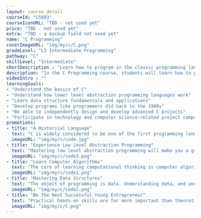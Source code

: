 ```yaml
---
layout: course_detail
courseId: "CS603"
courseIconURL: "TBD - not used yet"
price: "TBD - not used yet"
extra: "TBD - a backup field not used yet"
name: "C Programming"
coverImageURL: "img/my/c/C.png"
gradeLevel: "L3 Intermediate Programming"
pathway: "C"
skillLevel: "Intermediate"
shortDescription : "Learn how to program in the classic programming language C!"
description: "In the C Programming course, students will learn how to program using the legacy programming language C. C is an old language whose simplicity compared to modern languages makes it easy to learn and accessible for newer programmers who want to understand Computer Science more."
videoIntro : ""
learningGoals:
- "Understand the basics of C"
- "Understand how lower level abstraction programming languages work"
- "Learn data structure fundamentals and applications"
- "Develop programs like programmers did back in the 1980s"
- "Be able to independently design and develop advanced C projects"
- "Participate in technology and computer science-related project competitions"
promotions:
- title: "A Historical Language"
  text: "C is widely considered to be one of the first programming languages. It is still highly used to this day. Learning C will give you a boost in understanding needed to learn other languages."
  imageURL: "img/my/c/code.jpg"
- title: "Experience Low Level Abstraction Programming"
  text: "Mastering low level abstraction programming will make you a great programmer who understands the ins and outs of computer science. With the knowledge you learn from C, you can apply it to higher level abstraction languages such as Python and Java."
  imageURL: "img/my/c/code3.png"
- title: "Learn Computer Algorithms"
  text: "The core of learning computational thinking is computer algorithms, With a fundamental knowledge of C, you can start learning algorithms from college courses."
  imageURL: "img/my/c/code1.png"
- title: "Mastering Data Structures"
  text: "The object of programming is data. Understanding data, and understanding how to store it and manipulate it, are essential programming skills."
  imageURL: "img/my/c/code2.png"
- title: "Be the Next Successful Young Entrepreneur"
  text: "Practical hands-on skills are far more important than theoretical knowledge. Every course is designed for students to learn how to turn an idea for a game into a practical reality through hard work. Young little entrepreneurs are developed during these challenges."
  imageURL: "img/my/c/C.png"
---
```

